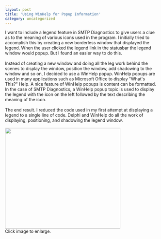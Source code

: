 ```yaml
---
layout: post
title: 'Using WinHelp for Popup Information'
category: uncategorized
---
```


I want to include a legend feature in SMTP Diagnostics to give users a clue as to the meaning of various icons used in the program.  I initially tried to accomplish this by creating a new borderless window that displayed the legend.  When the user clicked the legend link in the statusbar the legend window would popup.  But I found an easier way to do this.<br /><br />Instead of creating a new window and doing all the leg work behind the scenes to display the window, position the window, add shadowing to the window and so on, I decided to use a WinHelp popup.  WinHelp popups are used in many applications such as Microsoft Office to display "What's This?" Help.  A nice feature of WinHelp popups is content can be formatted.  In the case of SMTP Diagnostics, a WinHelp popup topic is used to display the legend with the icon on the left followed by the text describing the meaning of the icon.<br /><br />The end result.  I reduced the code used in my first attempt at displaying a legend to a single line of code.  Delphi and WinHelp do all the work of displaying, positioning, and shadowing the legend window.<br /><br /><a href="/images/blogimages/smtpdiagnosticsnapshot03.jpg"><img src="/images/blogimages/smtpdiagnosticsnapshot03.jpg" border="0" width="380" height="331" /></a><br />Click image to enlarge.
